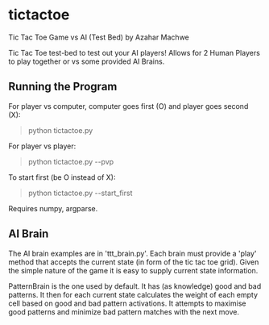 # tictactoe
Tic Tac Toe Game vs AI (Test Bed)
by Azahar Machwe

Tic Tac Toe test-bed to test out your AI players! 
Allows for 2 Human Players to play together or vs some provided AI Brains.

## Running the Program ##
For player vs computer, computer goes first (O) and player goes second (X):

> python tictactoe.py

For player vs player:
 
> python tictactoe.py --pvp

To start first (be O instead of X):

> python tictactoe.py --start_first



Requires numpy, argparse.


## AI Brain ##

The AI brain examples are in 'ttt_brain.py'. Each brain must provide a 'play' method that accepts the current state (in form of the tic tac toe grid). Given the simple nature of the game it is easy to supply current state information.

PatternBrain is the one used by default. It has (as knowledge) good and bad patterns. It then for each current state calculates the weight of each empty cell based on good and bad pattern activations. It attempts to maximise good patterns and minimize bad pattern matches with the next move.
